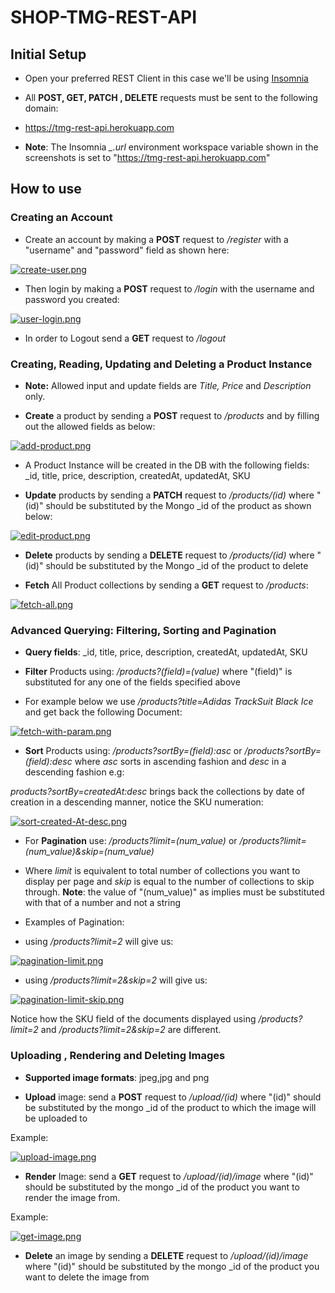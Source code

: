 # SHOP-TMG-REST-API

## Initial Setup

- Open your preferred REST Client in this case we'll be using [Insomnia](https://insomnia.rest/)

- All **POST, GET, PATCH , DELETE** requests must be sent to the following domain:
- https://tmg-rest-api.herokuapp.com

- **Note**: The Insomnia *_.url* environment workspace variable shown in the screenshots 
   is set to "https://tmg-rest-api.herokuapp.com"

##  How to use 

### Creating an Account
- Create an account by making a **POST** request to */register* with a "username" and "password" field as shown here:

[![create-user.png](https://i.postimg.cc/nc3FjmMT/create-user.png)](https://postimg.cc/vc6FCcr6)

- Then login by making a **POST** request to */login* with the username and password you created:

[![user-login.png](https://i.postimg.cc/7ZcqXy32/user-login.png)](https://postimg.cc/Mn7kKNr6)

- In order to Logout send a **GET** request to */logout*


### Creating, Reading, Updating and Deleting a Product Instance

- **Note:** Allowed input and update fields are *Title, Price* and *Description* only.

- **Create** a product by sending a **POST** request to */products* and by filling out the allowed fields as below:

[![add-product.png](https://i.postimg.cc/BndGHB35/add-product.png)](https://postimg.cc/4YbMTtmn)

- A Product Instance will be created in the DB with the following fields: _id, title, price, description, createdAt, updatedAt, SKU


- **Update** products by sending a **PATCH** request to */products/(id)* where "(id)" should be substituted by the Mongo _id of the product as shown below:
  
[![edit-product.png](https://i.postimg.cc/jST1b3RF/edit-product.png)](https://postimg.cc/D8C6QgJr)
  
- **Delete** products by sending a **DELETE** request to */products/(id)* where "(id)" should be substituted by the Mongo _id of the product to delete
  
- **Fetch** All Product collections by sending a **GET** request to */products*:

[![fetch-all.png](https://i.postimg.cc/dDPxD4rD/fetch-all.png)](https://postimg.cc/N2D4z8Nw)
 
 
### Advanced Querying: Filtering, Sorting and Pagination  

- **Query fields**:  _id, title, price, description, createdAt, updatedAt, SKU

- **Filter** Products using:  */products?(field)=(value)* where "(field)" is substituted for any one of the fields specified above
  
 - For example below we use */products?title=Adidas TrackSuit Black Ice* and get back the following Document: 
 
[![fetch-with-param.png](https://i.postimg.cc/7641CdQF/fetch-with-param.png)](https://postimg.cc/v1Pxkqyh)
  
- **Sort** Products using:  */products?sortBy=(field):asc* or */products?sortBy=(field):desc* 
  where *asc* sorts in ascending fashion and *desc* in a descending fashion e.g:
  
*products?sortBy=createdAt:desc* brings back the collections by date of creation in a descending manner, notice the SKU numeration:
  
[![sort-created-At-desc.png](https://i.postimg.cc/MG2V4gxn/sort-created-At-desc.png)](https://postimg.cc/yDjD3QDK)
  
- For **Pagination** use:  */products?limit=(num_value)* or */products?limit=(num_value)&skip=(num_value)*

- Where *limit* is equivalent to total number of collections you want to display per page and *skip* is equal to the 
  number of collections to skip through. **Note**: the value of "(num_value)" as implies must be substituted with that of a number and not a string
  
- Examples of Pagination:


- using */products?limit=2* will give us:

[![pagination-limit.png](https://i.postimg.cc/vTtGYg6R/pagination-limit.png)](https://postimg.cc/PvJgKq4K)


- using */products?limit=2&skip=2* will give us:

[![pagination-limit-skip.png](https://i.postimg.cc/3R6KfQ56/pagination-limit-skip.png)](https://postimg.cc/0MYRr3Nd)


Notice how the SKU field of the documents displayed using */products?limit=2* and */products?limit=2&skip=2* are different.

### Uploading , Rendering and Deleting Images

- **Supported image formats**: jpeg,jpg and png

- **Upload** image: send a **POST** request to */upload/(id)* where "(id)" should be substituted by the mongo _id of the product to which the image will be 
  uploaded to 
  
Example: 
  
[![upload-image.png](https://i.postimg.cc/TP5GyHWJ/upload-image.png)](https://postimg.cc/B83Rkppj)
  
- **Render** Image: send a **GET** request to */upload/(id)/image* where "(id)" should be substituted by the mongo _id of the product you want to render the        image from.
  
Example:
  
[![get-image.png](https://i.postimg.cc/2yGfpsPr/get-image.png)](https://postimg.cc/CnR2kQhQ)
  
- **Delete** an image by sending a **DELETE** request to */upload/(id)/image* where "(id)" should be substituted by the mongo _id 
  of the product you want to delete the image from






  
  






